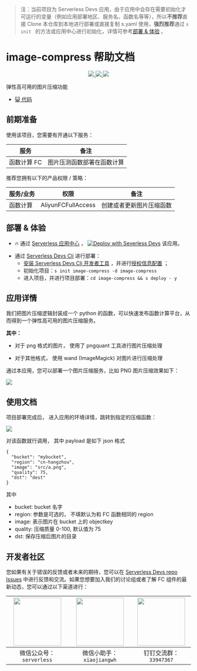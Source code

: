 
> 注：当前项目为 Serverless Devs 应用，由于应用中会存在需要初始化才可运行的变量（例如应用部署地区、服务名、函数名等等），所以**不推荐**直接 Clone 本仓库到本地进行部署或直接复制 s.yaml 使用，**强烈推荐**通过 `s init ` 的方法或应用中心进行初始化，详情可参考[部署 & 体验](#部署--体验) 。

# image-compress 帮助文档
<p align="center" class="flex justify-center">
    <a href="https://www.serverless-devs.com" class="ml-1">
    <img src="http://editor.devsapp.cn/icon?package=image-compress&type=packageType">
  </a>
  <a href="http://www.devsapp.cn/details.html?name=image-compress" class="ml-1">
    <img src="http://editor.devsapp.cn/icon?package=image-compress&type=packageVersion">
  </a>
  <a href="http://www.devsapp.cn/details.html?name=image-compress" class="ml-1">
    <img src="http://editor.devsapp.cn/icon?package=image-compress&type=packageDownload">
  </a>
</p>

<description>

弹性高可用的图片压缩功能

</description>

<codeUrl>

- [:smiley_cat: 代码](https://github.com/rsonghuster/image-compress)

</codeUrl>
<preview>



</preview>


## 前期准备

使用该项目，您需要有开通以下服务：

<service>



| 服务 |  备注  |
| --- |  --- |
| 函数计算 FC |  图片压测函数部署在函数计算 |

</service>

推荐您拥有以下的产品权限 / 策略：
<auth>



| 服务/业务 |  权限 |  备注  |
| --- |  --- |   --- |
| 函数计算 | AliyunFCFullAccess |  创建或者更新图片压缩函数 |

</auth>

<remark>



</remark>

<disclaimers>



</disclaimers>

## 部署 & 体验

<appcenter>
   
- :fire: 通过 [Serverless 应用中心](https://fcnext.console.aliyun.com/applications/create?template=image-compress) ，
  [![Deploy with Severless Devs](https://img.alicdn.com/imgextra/i1/O1CN01w5RFbX1v45s8TIXPz_!!6000000006118-55-tps-95-28.svg)](https://fcnext.console.aliyun.com/applications/create?template=image-compress) 该应用。
   
</appcenter>
<deploy>
    
- 通过 [Serverless Devs Cli](https://www.serverless-devs.com/serverless-devs/install) 进行部署：
  - [安装 Serverless Devs Cli 开发者工具](https://www.serverless-devs.com/serverless-devs/install) ，并进行[授权信息配置](https://docs.serverless-devs.com/fc/config) ；
  - 初始化项目：`s init image-compress -d image-compress `
  - 进入项目，并进行项目部署：`cd image-compress && s deploy - y`
   
</deploy>

## 应用详情

<appdetail id="flushContent">

我们把图片压缩逻辑封装成一个 python 的函数，可以快速发布函数计算平台，从而得到一个弹性高可用的图片压缩服务。

**其中：**

- 对于 png 格式的图片， 使用了 pngquant 工具进行图片压缩处理

- 对于其他格式， 使用 wand (ImageMagick) 对图片进行压缩处理


通过本应用，您可以部署一个图片压缩服务，比如 PNG 图片压缩效果如下：

![](http://image.editor.devsapp.cn/evBw7lh8ktv6xDBzSSzvjr1ykchAF9hG41gf1ek1sk8tr4355A/7bExa4bcCCEEC8BwatAb)




</appdetail>

## 使用文档

<usedetail id="flushContent">

项目部署完成后， 进入应用的环境详情，跳转到指定的压缩函数：

![](http://image.editor.devsapp.cn/khkZiuj24dFrSiCdAe9cyr1grr6hrArhCGzvvd2t3l7huywAC8/1AZDeAblFG2DradAkgSF.png)

对该函数就行调用， 其中 payload 是如下 json 格式

```
{
  "bucket": "mybucket",
  "region": "cn-hangzhou",
  "image": "src/a.png",
  "quality": 75,
  "dst": "dest"
}
```

其中 

- bucket: bucket 名字
- region: 参数是可选的， 不填默认为和 FC 函数相同的 region
- image: 表示图片在 bucket 上的 objectkey
- quality: 压缩质量 0-100, 默认值为 75
- dst: 保存压缩后图片的目录

</usedetail>


<devgroup>


## 开发者社区

您如果有关于错误的反馈或者未来的期待，您可以在 [Serverless Devs repo Issues](https://github.com/serverless-devs/serverless-devs/issues) 中进行反馈和交流。如果您想要加入我们的讨论组或者了解 FC 组件的最新动态，您可以通过以下渠道进行：

<p align="center">  

| <img src="https://serverless-article-picture.oss-cn-hangzhou.aliyuncs.com/1635407298906_20211028074819117230.png" width="130px" > | <img src="https://serverless-article-picture.oss-cn-hangzhou.aliyuncs.com/1635407044136_20211028074404326599.png" width="130px" > | <img src="https://serverless-article-picture.oss-cn-hangzhou.aliyuncs.com/1635407252200_20211028074732517533.png" width="130px" > |
| --------------------------------------------------------------------------------------------------------------------------------- | --------------------------------------------------------------------------------------------------------------------------------- | --------------------------------------------------------------------------------------------------------------------------------- |
| <center>微信公众号：`serverless`</center>                                                                                         | <center>微信小助手：`xiaojiangwh`</center>                                                                                        | <center>钉钉交流群：`33947367`</center>                                                                                           |
</p>
</devgroup>
